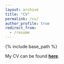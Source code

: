 ```yaml
---
layout: archive
title: "CV"
permalink: /cv/
author_profile: true
redirect_from:
  - /resume
---
```


{% include base_path %}

My CV can be found [**here**](http://academicpages.github.io/files/paper2.pdf). 
